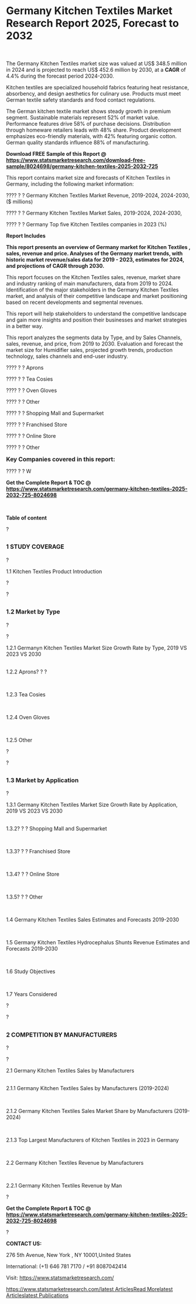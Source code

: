 <h1>Germany Kitchen Textiles Market Research Report 2025, Forecast to 2032</h1><br/><p>The Germany Kitchen Textiles market size was valued at US$ 348.5 million in 2024 and is projected to reach US$ 452.6 million by 2030, at a <strong>CAGR</strong> of 4.4% during the forecast period 2024-2030.</p>
 
 
 
 <p>Kitchen textiles are specialized household fabrics featuring heat resistance, absorbency, and design aesthetics for culinary use. Products must meet German textile safety standards and food contact regulations.</p>
 
 
 
 <p>The German kitchen textile market shows steady growth in premium segment. Sustainable materials represent 52% of market value. Performance features drive 58% of purchase decisions. Distribution through homeware retailers leads with 48% share. Product development emphasizes eco-friendly materials, with 42% featuring organic cotton. German quality standards influence 88% of manufacturing.</p>
 
 
 
 <p><strong>Download FREE Sample of this Report @ <a href="https://www.statsmarketresearch.com/download-free-sample/8024698/germany-kitchen-textiles-2025-2032-725">https://www.statsmarketresearch.com/download-free-sample/8024698/germany-kitchen-textiles-2025-2032-725</a></strong></p>
 
 
 
 <p>This report contains market size and forecasts of Kitchen Textiles in Germany, including the following market information:</p>
 
 
 
 <p>???? ? ? Germany Kitchen Textiles Market Revenue, 2019-2024, 2024-2030, ($ millions)</p>
 
 
 
 <p>???? ? ? Germany Kitchen Textiles Market Sales, 2019-2024, 2024-2030,</p>
 
 
 
 <p>???? ? ? Germany Top five Kitchen Textiles companies in 2023 (%)</p>
 
 
 
 <p><strong>Report Includes</strong></p>
 
 
 
 <p><strong>This report presents an overview of Germany market for Kitchen Textiles , sales, revenue and price. Analyses of the Germany market trends, with historic market revenue/sales data for 2019 - 2023, estimates for 2024, and projections of <strong>CAGR</strong> through 2030.</strong></p>
 
 
 
 <p>This report focuses on the Kitchen Textiles sales, revenue, market share and industry ranking of main manufacturers, data from 2019 to 2024. Identification of the major stakeholders in the Germany Kitchen Textiles market, and analysis of their competitive landscape and market positioning based on recent developments and segmental revenues.</p>
 
 
 
 <p>This report will help stakeholders to understand the competitive landscape and gain more insights and position their businesses and market strategies in a better way.</p>
 
 
 
 <p>This report analyzes the segments data by Type, and by Sales Channels, sales, revenue, and price, from 2019 to 2030. Evaluation and forecast the market size for Humidifier sales, projected growth trends, production technology, sales channels and end-user industry.</p>
 
 
 
 <p>???? ? ? Aprons</p>
 
 
 
 <p>???? ? ? Tea Cosies</p>
 
 
 
 <p>???? ? ? Oven Gloves</p>
 
 
 
 <p>???? ? ? Other</p>
 
 
 
 <p>???? ? ? Shopping Mall and Supermarket</p>
 
 
 
 <p>???? ? ? Franchised Store</p>
 
 
 
 <p>???? ? ? Online Store</p>
 
 
 
 <p>???? ? ? Other</p>
 
 
 
 <p><span style="font-size:16px"><strong>Key Companies covered in this report:</strong></span></p>
 
 
 
 <p>???? ? ? W</p>
 
 
 
 <div><b>Get the Complete Report & TOC @ <a href="https://www.statsmarketresearch.com/germany-kitchen-textiles-2025-2032-725-8024698">https://www.statsmarketresearch.com/germany-kitchen-textiles-2025-2032-725-8024698</a></b></div>
 
 
 
 <p><br />
 
 <b>Table of content</b></p>
 
 
 
 <p>? </p>
 
 
 
 <h2><span style="font-size:16px"><strong>1 STUDY COVERAGE</strong></span></h2>
 
 
 
 <p>? </p>
 
 
 
 <p>1.1 Kitchen Textiles Product Introduction</p>
 
 
 
 <p>? </p>
 
 
 
 <p>? </p>
 
 
 
 <h2><span style="font-size:16px"><strong>1.2 Market by Type</strong></span></h2>
 
 
 
 <p>? </p>
 
 
 
 <p>? </p>
 
 
 
 <p>1.2.1 Germanyn Kitchen Textiles Market Size Growth Rate by Type, 2019 VS 2023 VS 2030<br />
 
 <br />
 
 1.2.2 Aprons? ? ? <br />
 
 <br />
 
 1.2.3 Tea Cosies<br />
 
 <br />
 
 1.2.4 Oven Gloves<br />
 
 <br />
 
 1.2.5 Other<br />
 
 ? </p>
 
 
 
 <p>? </p>
 
 
 
 <h2><span style="font-size:16px"><strong>1.3 Market by Application</strong></span></h2>
 
 
 
 <p>? </p>
 
 
 
 <p>1.3.1 Germany Kitchen Textiles Market Size Growth Rate by Application, 2019 VS 2023 VS 2030<br />
 
 <br />
 
 1.3.2? ? ? Shopping Mall and Supermarket<br />
 
 <br />
 
 1.3.3? ? ? Franchised Store<br />
 
 <br />
 
 1.3.4? ? ? Online Store<br />
 
 <br />
 
 1.3.5? ? ? Other<br />
 
 <br />
 
 1.4 Germany Kitchen Textiles Sales Estimates and Forecasts 2019-2030<br />
 
 <br />
 
 1.5 Germany Kitchen Textiles Hydrocephalus Shunts Revenue Estimates and Forecasts 2019-2030<br />
 
 <br />
 
 1.6 Study Objectives<br />
 
 <br />
 
 1.7 Years Considered</p>
 
 
 
 <p>? </p>
 
 
 
 <p>? </p>
 
 
 
 <h2><span style="font-size:16px"><strong>2 COMPETITION BY MANUFACTURERS</strong></span></h2>
 
 
 
 <p>? </p>
 
 
 
 <p>? </p>
 
 
 
 <p>2.1 Germany Kitchen Textiles Sales by Manufacturers<br />
 
 <br />
 
 2.1.1 Germany Kitchen Textiles Sales by Manufacturers (2019-2024)<br />
 
 <br />
 
 2.1.2 Germany Kitchen Textiles Sales Market Share by Manufacturers (2019-2024)<br />
 
 <br />
 
 2.1.3 Top Largest Manufacturers of Kitchen Textiles in 2023 in Germany<br />
 
 <br />
 
 2.2 Germany Kitchen Textiles Revenue by Manufacturers<br />
 
 <br />
 
 2.2.1 Germany Kitchen Textiles Revenue by Man</p>
 
 
 
 <p>? </p>
 
 
 
 <div><b>Get the Complete Report & TOC @ <a href="https://www.statsmarketresearch.com/germany-kitchen-textiles-2025-2032-725-8024698">https://www.statsmarketresearch.com/germany-kitchen-textiles-2025-2032-725-8024698</a></b></div>
 
 
 
 <p>? </p>
 
 
 
 <p><b>CONTACT US:</b><br />
 
 276 5th Avenue, New York , NY 10001,United States<br />
 
 International: (+1) 646 781 7170 / +91 8087042414<br />
 
 Visit: <a href="https://www.statsmarketresearch.com/">https://www.statsmarketresearch.com/</a><br />
 
 <a href="https://gyeongbokgung.com">https://www.statsmarketresearch.com/</a><a href="https://hallyeomaritime.com">latest Articles</a><a href="https://jingwansa.com">Read More</a><a href="https://nguoiviet.jp/">latest Articles</a><a href="https://www.intelmarketresearch.com/">latest Publications</a></p>
